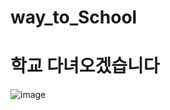 # way_to_School
# 학교 다녀오겠습니다

![image](https://user-images.githubusercontent.com/87336788/185226005-148ddb36-0638-41b3-bff9-fe4551d568f4.png)
